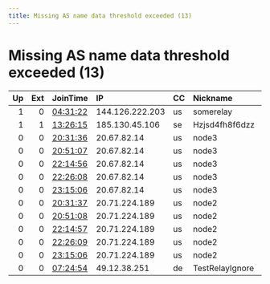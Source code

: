 ```yaml
---
title: Missing AS name data threshold exceeded (13)
---
```


# Missing AS name data threshold exceeded (13)

|   Up |   Ext | JoinTime                                                                                            | IP              | CC   | Nickname        |   ORp |   Dirp | Version   | Contact                   | OS    |   eFamMembers |
|-----:|------:|:----------------------------------------------------------------------------------------------------|:----------------|:-----|:----------------|------:|-------:|:----------|:--------------------------|:------|--------------:|
|    1 |     0 | [04:31:22](https://metrics.torproject.org/rs.html#details/CC95F60E7F9C0C3D6ABF5560887D0F962BA4E9E7) | 144.126.222.203 | us   | somerelay       |   443 |      0 | 0.4.2.7   | sometoroperator@gmail.com | Linux |             1 |
|    1 |     1 | [13:26:15](https://metrics.torproject.org/rs.html#details/0EFF1129D182CACA2F95483591291D5F63A1B400) | 185.130.45.106  | se   | Hzjsd4fh8f6dzz  |  9003 |   9041 | 0.3.5.13  | None                      | Linux |             1 |
|    0 |     0 | [20:31:36](https://metrics.torproject.org/rs.html#details/0FC9A86A2FF6CB189B6BCE3D563520F06C1F6A4D) | 20.67.82.14     | us   | node3           |  5037 |      0 | 0.4.3.5   | None                      | Linux |             1 |
|    0 |     0 | [20:51:07](https://metrics.torproject.org/rs.html#details/9290317A8749E5EFE6C029A4D77771B383049991) | 20.67.82.14     | us   | node3           |  5037 |      0 | 0.4.3.5   | None                      | Linux |             1 |
|    0 |     0 | [22:14:56](https://metrics.torproject.org/rs.html#details/0935683C00B4E43BEDA6D206E8BFDC48AFCBDE3B) | 20.67.82.14     | us   | node3           |  5037 |      0 | 0.4.3.5   | None                      | Linux |             1 |
|    0 |     0 | [22:26:08](https://metrics.torproject.org/rs.html#details/691F89988EBD55EB361839740271D741F81C5B5B) | 20.67.82.14     | us   | node3           |  5037 |      0 | 0.4.3.5   | None                      | Linux |             1 |
|    0 |     0 | [23:15:06](https://metrics.torproject.org/rs.html#details/23673C6F87E11D56AE372590C595B960BA3B694F) | 20.67.82.14     | us   | node3           |  5037 |      0 | 0.4.3.5   | None                      | Linux |             1 |
|    0 |     0 | [20:31:37](https://metrics.torproject.org/rs.html#details/F4E25BAFB9E38928BCADD718D013562D70261948) | 20.71.224.189   | us   | node2           |  5037 |      0 | 0.4.3.5   | None                      | Linux |             1 |
|    0 |     0 | [20:51:08](https://metrics.torproject.org/rs.html#details/7EC058E7DAD3C4A28E344E693A2BDA478872A8D0) | 20.71.224.189   | us   | node2           |  5037 |      0 | 0.4.3.5   | None                      | Linux |             1 |
|    0 |     0 | [22:14:57](https://metrics.torproject.org/rs.html#details/3BC1F9841F8836CF79B35ABC4AA23A6CC176BEB6) | 20.71.224.189   | us   | node2           |  5037 |      0 | 0.4.3.5   | None                      | Linux |             1 |
|    0 |     0 | [22:26:09](https://metrics.torproject.org/rs.html#details/3AF2EE12998CB8EC20F303C4E6AA3A00D7F9EC8F) | 20.71.224.189   | us   | node2           |  5037 |      0 | 0.4.3.5   | None                      | Linux |             1 |
|    0 |     0 | [23:15:06](https://metrics.torproject.org/rs.html#details/6658DBF155EFA58C515D34A7E2AEE0E09BF22670) | 20.71.224.189   | us   | node2           |  5037 |      0 | 0.4.3.5   | None                      | Linux |             1 |
|    0 |     0 | [07:24:54](https://metrics.torproject.org/rs.html#details/CBA6012A85ABBA64C580BA6E0DD2CF851D999B48) | 49.12.38.251    | de   | TestRelayIgnore |  9001 |   9030 | 0.4.5.6   | none                      | Linux |             1 |
